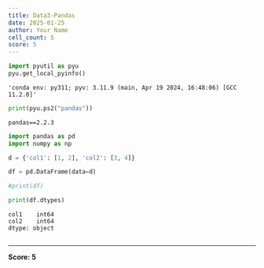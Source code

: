 ```yaml
---
title: Data3-Pandas
date: 2025-01-25
author: Your Name
cell_count: 5
score: 5
---
```


```python
import pyutil as pyu
pyu.get_local_pyinfo()
```




    'conda env: py311; pyv: 3.11.9 (main, Apr 19 2024, 16:48:06) [GCC 11.2.0]'




```python
print(pyu.ps2("pandas"))
```

    pandas==2.2.3
    



```python
import pandas as pd
import numpy as np
```


```python
d = {'col1': [1, 2], 'col2': [3, 4]}

df = pd.DataFrame(data=d)

#print(df)

print(df.dtypes)
```

    col1    int64
    col2    int64
    dtype: object



```python

```


---
**Score: 5**